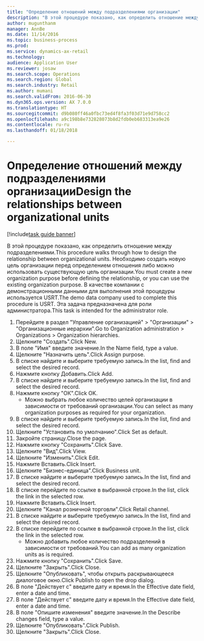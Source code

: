 ```yaml
--- 
title: "Определение отношений между подразделениями организации"
description: "В этой процедуре показано, как определить отношение между подразделениями."
author: mugunthanm
manager: AnnBe
ms.date: 11/14/2016
ms.topic: business-process
ms.prod: 
ms.service: dynamics-ax-retail
ms.technology: 
audience: Application User
ms.reviewer: josaw
ms.search.scope: Operations
ms.search.region: Global
ms.search.industry: Retail
ms.author: mumani
ms.search.validFrom: 2016-06-30
ms.dyn365.ops.version: AX 7.0.0
ms.translationtype: HT
ms.sourcegitcommit: d9b080ff46a0fbc73ed4f8fa3f03d71e9d758cc2
ms.openlocfilehash: a9c198b8e732828073b8d2fdb0eb683313ea9e26
ms.contentlocale: ru-ru
ms.lasthandoff: 01/18/2018

---
```

# <a name="design-the-relationships-between-organizational-units"></a><span data-ttu-id="7d601-103">Определение отношений между подразделениями организации</span><span class="sxs-lookup"><span data-stu-id="7d601-103">Design the relationships between organizational units</span></span>

[!include[task guide banner](../includes/task-guide-banner.md)]

<span data-ttu-id="7d601-104">В этой процедуре показано, как определить отношение между подразделениями.</span><span class="sxs-lookup"><span data-stu-id="7d601-104">This procedure walks through how to design the relationship between organizational units.</span></span> <span data-ttu-id="7d601-105">Необходимо создать новую цель организации перед определением отношения либо можно использовать существующую цель организации.</span><span class="sxs-lookup"><span data-stu-id="7d601-105">You must create a new organization purpose before defining the relationship, or you can use the existing organization purpose.</span></span> <span data-ttu-id="7d601-106">В качестве компании с демонстрационными данными для выполнения этой процедуры используется USRT.</span><span class="sxs-lookup"><span data-stu-id="7d601-106">The demo data company used to complete this procedure is USRT.</span></span> <span data-ttu-id="7d601-107">Эта задача предназначена для роли администратора.</span><span class="sxs-lookup"><span data-stu-id="7d601-107">This task is intended for the administrator role.</span></span>

1. <span data-ttu-id="7d601-108">Перейдите в раздел "Управление организацией" > "Организации" > "Организационные иерархии".</span><span class="sxs-lookup"><span data-stu-id="7d601-108">Go to Organization administration > Organizations > Organization hierarchies.</span></span>
2. <span data-ttu-id="7d601-109">Щелкните "Создать".</span><span class="sxs-lookup"><span data-stu-id="7d601-109">Click New.</span></span>
3. <span data-ttu-id="7d601-110">В поле "Имя" введите значение.</span><span class="sxs-lookup"><span data-stu-id="7d601-110">In the Name field, type a value.</span></span>
4. <span data-ttu-id="7d601-111">Щелкните "Назначить цель".</span><span class="sxs-lookup"><span data-stu-id="7d601-111">Click Assign purpose.</span></span>
5. <span data-ttu-id="7d601-112">В списке найдите и выберите требуемую запись.</span><span class="sxs-lookup"><span data-stu-id="7d601-112">In the list, find and select the desired record.</span></span>
6. <span data-ttu-id="7d601-113">Нажмите кнопку Добавить.</span><span class="sxs-lookup"><span data-stu-id="7d601-113">Click Add.</span></span>
7. <span data-ttu-id="7d601-114">В списке найдите и выберите требуемую запись.</span><span class="sxs-lookup"><span data-stu-id="7d601-114">In the list, find and select the desired record.</span></span>
8. <span data-ttu-id="7d601-115">Нажмите кнопку "OК".</span><span class="sxs-lookup"><span data-stu-id="7d601-115">Click OK.</span></span>
    * <span data-ttu-id="7d601-116">Можно выбрать любое количество целей организации в зависимости от требований организации.</span><span class="sxs-lookup"><span data-stu-id="7d601-116">You can select as many organization purposes as required for your organization.</span></span>  
9. <span data-ttu-id="7d601-117">В списке найдите и выберите требуемую запись.</span><span class="sxs-lookup"><span data-stu-id="7d601-117">In the list, find and select the desired record.</span></span>
10. <span data-ttu-id="7d601-118">Щелкните "Установить по умолчанию".</span><span class="sxs-lookup"><span data-stu-id="7d601-118">Click Set as default.</span></span>
11. <span data-ttu-id="7d601-119">Закройте страницу.</span><span class="sxs-lookup"><span data-stu-id="7d601-119">Close the page.</span></span>
12. <span data-ttu-id="7d601-120">Нажмите кнопку "Сохранить".</span><span class="sxs-lookup"><span data-stu-id="7d601-120">Click Save.</span></span>
13. <span data-ttu-id="7d601-121">Щелкните "Вид".</span><span class="sxs-lookup"><span data-stu-id="7d601-121">Click View.</span></span>
14. <span data-ttu-id="7d601-122">Щелкните "Изменить".</span><span class="sxs-lookup"><span data-stu-id="7d601-122">Click Edit.</span></span>
15. <span data-ttu-id="7d601-123">Нажмите Вставить.</span><span class="sxs-lookup"><span data-stu-id="7d601-123">Click Insert.</span></span>
16. <span data-ttu-id="7d601-124">Щелкните "Бизнес-единица".</span><span class="sxs-lookup"><span data-stu-id="7d601-124">Click Business unit.</span></span>
17. <span data-ttu-id="7d601-125">В списке найдите и выберите требуемую запись.</span><span class="sxs-lookup"><span data-stu-id="7d601-125">In the list, find and select the desired record.</span></span>
18. <span data-ttu-id="7d601-126">В списке перейдите по ссылке в выбранной строке.</span><span class="sxs-lookup"><span data-stu-id="7d601-126">In the list, click the link in the selected row.</span></span>
19. <span data-ttu-id="7d601-127">Нажмите Вставить.</span><span class="sxs-lookup"><span data-stu-id="7d601-127">Click Insert.</span></span>
20. <span data-ttu-id="7d601-128">Щелкните "Канал розничной торговли".</span><span class="sxs-lookup"><span data-stu-id="7d601-128">Click Retail channel.</span></span>
21. <span data-ttu-id="7d601-129">В списке найдите и выберите требуемую запись.</span><span class="sxs-lookup"><span data-stu-id="7d601-129">In the list, find and select the desired record.</span></span>
22. <span data-ttu-id="7d601-130">В списке перейдите по ссылке в выбранной строке.</span><span class="sxs-lookup"><span data-stu-id="7d601-130">In the list, click the link in the selected row.</span></span>
    * <span data-ttu-id="7d601-131">Можно добавить любое количество подразделений в зависимости от требований.</span><span class="sxs-lookup"><span data-stu-id="7d601-131">You can add as many organization units as is required.</span></span>  
23. <span data-ttu-id="7d601-132">Нажмите кнопку "Сохранить".</span><span class="sxs-lookup"><span data-stu-id="7d601-132">Click Save.</span></span>
24. <span data-ttu-id="7d601-133">Щелкните "Закрыть".</span><span class="sxs-lookup"><span data-stu-id="7d601-133">Click Close.</span></span>
25. <span data-ttu-id="7d601-134">Щелкните "Опубликовать", чтобы открыть раскрывающееся диалоговое окно.</span><span class="sxs-lookup"><span data-stu-id="7d601-134">Click Publish to open the drop dialog.</span></span>
26. <span data-ttu-id="7d601-135">В поле "Действует с" введите дату и время.</span><span class="sxs-lookup"><span data-stu-id="7d601-135">In the Effective date field, enter a date and time.</span></span>
27. <span data-ttu-id="7d601-136">В поле "Действует с" введите дату и время.</span><span class="sxs-lookup"><span data-stu-id="7d601-136">In the Effective date field, enter a date and time.</span></span>
28. <span data-ttu-id="7d601-137">В поле "Опишите изменения" введите значение.</span><span class="sxs-lookup"><span data-stu-id="7d601-137">In the Describe changes field, type a value.</span></span>
29. <span data-ttu-id="7d601-138">Щелкните "Опубликовать".</span><span class="sxs-lookup"><span data-stu-id="7d601-138">Click Publish.</span></span>
30. <span data-ttu-id="7d601-139">Щелкните "Закрыть".</span><span class="sxs-lookup"><span data-stu-id="7d601-139">Click Close.</span></span>


